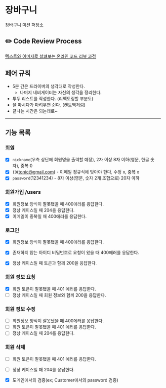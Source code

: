 # 장바구니
장바구니 미션 저장소

## ✏️ Code Review Process
[텍스트와 이미지로 살펴보는 온라인 코드 리뷰 과정](https://github.com/next-step/nextstep-docs/tree/master/codereview)

## 페어 규칙

- 5분 간은 드라이버의 생각대로 작성한다.
    - 나머지 네비게이터는 자신의 생각을 정리한다.
- 투두 리스트를 작성한다. (리팩토링할 부분도)
- 물 마시다가 마려우면 쉰다. (캔트백처럼)
- 끝나는 시간은 되는데로~

---

## 기능 목록

### 회원
- [x] `nickname`(우측 상단에 회원명을 출력할 예정), 2자 이상 8자 이하(영문, 한글 숫자), 중복 0
- [x] `ID`(tonic@gmail.com) - 이메일 정규식에 맞아야 한다, 수정 x, 중복 x
- [x] `password`(12341234) - 8자 이상(영문, 숫자 2개 조합으로) 20자 이하

### 회원가입 /users

- [x] 회원정보 양식이 잘못됐을 때 400에러를 응답한다.
- [x] 정상 케이스일 때 204을 응답한다.
- [x] 이메일이 중복일 때 400에러를 응답한다.

### 로그인

- [x] 회원정보 양식이 잘못됐을 때 400에러를 응답한다.
- [x] 존재하지 않는 아이디 비밀번호로 요청이 왔을 때 400에러를 응답한다.
- [x] 정상 케이스일 때 토큰과 함께 200을 응답한다.


### 회원 정보 요청

- [x] 회원 토큰이 잘못됐을 때 401 에러를 응답한다.
- [ ] 정상 케이스일 때 회원 정보와 함께 200을 응답한다.

### 회원 정보 수정

- [ ] 회원정보 양식이 잘못됐을 때 400에러를 응답한다.
- [ ] 회원 토큰이 잘못됐을 때 401 에러를 응답한다.
- [ ] 정상 케이스일 때 204를 응답한다.

### 회원 삭제

- [ ] 회원 토큰이 잘못됐을 때 401 에러를 응답한다.
- [ ] 정상 케이스일 때 204를 응답한다.

- [x] 도메인에서의 검증(ex; Customer에서의 password 검증)
